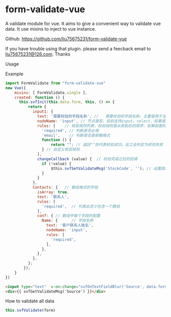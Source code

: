 # form-validate-vue

A validate module for vue. It aims to give a convenient way to validate vue data. It use mixins to inject to vue instance.

Github: https://github.com/liu75675231/form-validate-vue

If you have trouble using that plugin. please send a feecback email to liu75675231@126.com. Thanks

Usage

Example
```javascript
import FormValidate from "form-validate-vue"
new Vue({
    mixins: [ FormValidate.single ],
    created: function () {
      this.svfInit(this.data.form, this, () => {
          return {
            input1: {
              text: '需要校验的字段名称', //   需要校验的字段名称，主要是用于当校验失败时候的显示使用 
              nodeName: 'input', // 节点类型，目前支持input，select，如果是input，校验失败时是"请输入"前缀，如果是select，校验失败时是"请选择"前缀
              rules: [    // 校验规则列表，校验规则是从前到后的顺序，如果前面的规则校验不通过，后面的规则将不会被校验
                'required', // 判断是否必填   
                'email',    // 判断是否是邮箱格式
                function () {
                    return ""; // 返回""则代表校验成功，反之会判定为校验失败 
                } // 自定义校验规则
              ],
              changeCallback (value) {  // 校验完成之后的回调
                if (!value) {  
                    $this.svfSetValidateMsg('StockCode', ''); // 设置其他字段的校验失败信息
                }
              } 
            },
            Contacts: {   // 数组格式的字段
              isArray: true,
              text: '联系人',
              rules: [
                'required',  // 代表此至少包含一个数组
              ],
              conf: { // 数组中每个字段的配置
                Name: {      // 字段名称
                  text: '客户联系人姓名',
                  nodeName: 'input',
                  rules: [
                    'required',
                  ],
                },
              },
            },
          };
        });
    }
})
```

```html
<input type="text"  v-on:change="svfOnTextFieldBlur('Source', data.form.Source)" />
<div>{{ svfGetValidateMsg('Source') }}</div>
```

How to validate all data
```javascript
this.svfValidate(form)
```

